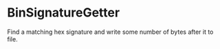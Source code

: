 # BinSignatureGetter
Find a matching hex signature and write some number of bytes after it to file.
